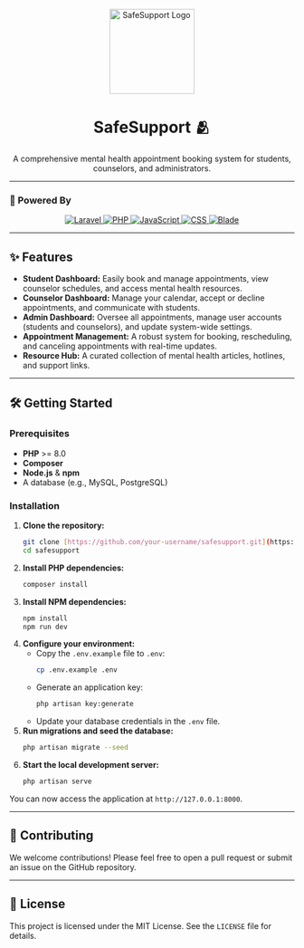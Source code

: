 <div align="center">
  <br />
 <img src="{{ asset('template/img/profile_default.jpg') }}" alt="SafeSupport Logo" width="150" />
  <br />
  <h1 align="center">SafeSupport 🫂</h1>
  <p align="center">
    A comprehensive mental health appointment booking system for students, counselors, and administrators.
  </p>
</div>

---

### 🚀 Powered By
<div align="center">
  <a href="https://laravel.com" target="_blank" rel="noopener noreferrer">
    <img src="https://img.shields.io/badge/Laravel-FF2D20?style=for-the-badge&logo=laravel&logoColor=white" alt="Laravel" />
  </a>
  <a href="https://www.php.net" target="_blank" rel="noopener noreferrer">
    <img src="https://img.shields.io/badge/PHP-777BB4?style=for-the-badge&logo=php&logoColor=white" alt="PHP" />
  </a>
  <a href="https://www.javascript.com" target="_blank" rel="noopener noreferrer">
    <img src="https://img.shields.io/badge/JavaScript-F7DF1E?style=for-the-badge&logo=javascript&logoColor=black" alt="JavaScript" />
  </a>
  <a href="https://www.w3schools.com/css/" target="_blank" rel="noopener noreferrer">
    <img src="https://img.shields.io/badge/CSS3-1572B6?style=for-the-badge&logo=css3&logoColor=white" alt="CSS" />
  </a>
  <a href="https://laravel.com/docs/10.x/blade" target="_blank" rel="noopener noreferrer">
    <img src="https://img.shields.io/badge/Blade-black?style=for-the-badge&logo=laravel&logoColor=white" alt="Blade" />
  </a>
</div>

---

## ✨ Features

* **Student Dashboard:** Easily book and manage appointments, view counselor schedules, and access mental health resources.
* **Counselor Dashboard:** Manage your calendar, accept or decline appointments, and communicate with students.
* **Admin Dashboard:** Oversee all appointments, manage user accounts (students and counselors), and update system-wide settings.
* **Appointment Management:** A robust system for booking, rescheduling, and canceling appointments with real-time updates.
* **Resource Hub:** A curated collection of mental health articles, hotlines, and support links.

---

## 🛠️ Getting Started

### Prerequisites

* **PHP** >= 8.0
* **Composer**
* **Node.js** & **npm**
* A database (e.g., MySQL, PostgreSQL)

### Installation

1.  **Clone the repository:**
    ```bash
    git clone [https://github.com/your-username/safesupport.git](https://github.com/your-username/safesupport.git)
    cd safesupport
    ```
2.  **Install PHP dependencies:**
    ```bash
    composer install
    ```
3.  **Install NPM dependencies:**
    ```bash
    npm install
    npm run dev
    ```
4.  **Configure your environment:**
    * Copy the `.env.example` file to `.env`:
        ```bash
        cp .env.example .env
        ```
    * Generate an application key:
        ```bash
        php artisan key:generate
        ```
    * Update your database credentials in the `.env` file.
5.  **Run migrations and seed the database:**
    ```bash
    php artisan migrate --seed
    ```
6.  **Start the local development server:**
    ```bash
    php artisan serve
    ```

You can now access the application at `http://127.0.0.1:8000`.

---

## 🤝 Contributing

We welcome contributions! Please feel free to open a pull request or submit an issue on the GitHub repository.

---

## 📄 License

This project is licensed under the MIT License. See the `LICENSE` file for details.
